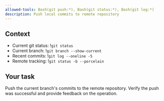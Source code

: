 ```yaml
---
allowed-tools: Bash(git push:*), Bash(git status:*), Bash(git log:*)
description: Push local commits to remote repository
---
```


## Context

- Current git status: !`git status`
- Current branch: !`git branch --show-current`
- Recent commits: !`git log --oneline -5`
- Remote tracking: !`git status -b --porcelain`

## Your task

Push the current branch's commits to the remote repository. Verify the push was successful and provide feedback on the operation.